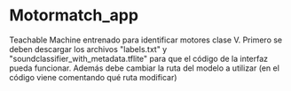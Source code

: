 # Motormatch_app
Teachable Machine entrenado para identificar motores clase V. Primero se deben descargar los archivos "labels.txt" y "soundclassifier_with_metadata.tflite" para que el código de la interfaz pueda funcionar. Además debe cambiar la ruta del modelo a utilizar (en el código viene comentando qué ruta modificar)

